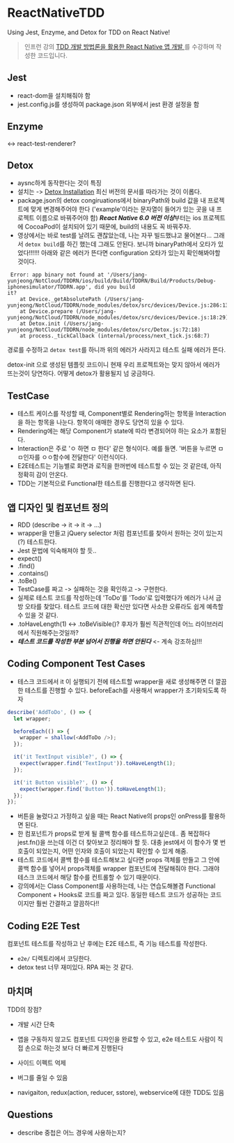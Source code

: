# ReactNativeTDD

Using Jest, Enzyme, and Detox for TDD on React Native!

> 인프런 강의 [TDD 개발 방법론을 활용한 React Native 앱 개발
](https://www.inflearn.com/course/React-TDD/lecture/20796)를 수강하며 작성한 코드입니다.

## Jest

- react-dom을 설치해줘야 함
- jest.config.js를 생성하여 package.json 외부에서 jest 환경 설정을 함

## Enzyme

<-> react-test-renderer?

## Detox

- aysnc하게 동작한다는 것이 특징
- 설치는 -> [Detox Installation](https://github.com/wix/Detox/blob/master/docs/Introduction.GettingStarted.md) 최신 버전의 문서를 따라가는 것이 이롭다.
- package.json의 detox congiruations에서 binaryPath와 build 값을 내 프로젝트에 맞게 변경해주어야 한다 ('example'이라는 문자열이 들어가 있는 곳을 내 프로젝트 이름으로 바꿔주어야 함) ***React Native 6.0 버전 이상***부터는 ios 프로젝트에 CocoaPod이 설치되어 있기 때문에, build의 내용도 꼭 바꿔주자.
- 영상에서는 바로 test를 날려도 괜찮았는데, 나는 자꾸 빌드했냐고 물어본다... 그래서 `detox build`를 하긴 했는데 그래도 안된다. 보니까 binaryPath에서 오타가 있었다!!!!!! 아래와 같은 에러가 뜬다면 configuration 오타가 있는지 확인해봐야할 것이다.

```linux
 Error: app binary not found at '/Users/jang-yunjeong/NotCloud/TDDRN/ios/build/Build/TDDRN/Build/Products/Debug-iphonesimulator/TDDRN.app', did you build
it?
    at Device._getAbsolutePath (/Users/jang-yunjeong/NotCloud/TDDRN/node_modules/detox/src/devices/Device.js:286:13)
    at Device.prepare (/Users/jang-yunjeong/NotCloud/TDDRN/node_modules/detox/src/devices/Device.js:18:29)
    at Detox.init (/Users/jang-yunjeong/NotCloud/TDDRN/node_modules/detox/src/Detox.js:72:18)
    at process._tickCallback (internal/process/next_tick.js:68:7)
```

경로를 수정하고 `detox test`를 하니까 위의 에러가 사라지고 테스트 실패 에러가 뜬다.

detox-init 으로 생성된 템플릿 코드이니 현재 우리 프로젝트와는 맞지 않아서 에러가 뜨는것이 당연하다. 어떻게 detox가 활용될지 넘 궁금하다.

## TestCase

- 테스트 케이스를 작성할 때, Component별로 Rendering하는 항목을 Interaction을 하는 항목을 나눈다. 항목이 애매한 경우도 당연히 있을 수 있다.
- Rendering에는 해당 Component가 state에 따라 변경되어야 하는 요소가 포함된다.
- Interaction은 주로 'ㅇ 하면 ㅁ 한다' 같은 형식이다. 예를 들면. '버튼을 누르면 ㅁㅁ인자를 ㅇㅇ함수에 전달한다' 이런식이다.
- E2E테스트는 기능별로 화면과 로직을 한꺼번에 테스트할 수 있는 것 같은데, 아직 정확히 감이 안온다.
- TDD는 기본적으로 Functional한 테스트를 진행한다고 생각하면 된다.

## 앱 디자인 및 컴포넌트 정의

- RDD (describe -> it -> it -> ...)
- wrapper을 만들고 jQuery selector 처럼 컴포넌트를 찾아서 원하는 것이 있는지(?) 테스트한다.
- Jest 문법에 익숙해져야 할 듯..
- expect()
- .find()
- .contains()
- .toBe()
- TestCase를 짜고 -> 실패하는 것을 확인하고 -> 구현한다.
- 실제로 테스트 코드를 작성하는데 'ToDo'를 'Todo'로 입력했다가 에러가 나서 금방 오타를 찾았다. 테스트 코드에 대한 확신만 있다면 사소한 오류라도 쉽게 예측할 수 있을 것 같다.
- .toHaveLength(1) <-> .toBeVisible()? 후자가 훨씬 직관적인데 어느 라이브러리에서 직원해주는것일까?
- ***테스트 코드를 작성한 부분 넘어서 진행을 하면 안된다*** <- 계속 강조하심!!!

## Coding Component Test Cases

- 테스크 코드에서 it 이 실행되기 전에 테스트할 wrapper을 새로 생성해주면 더 깔끔한 테스트를 진행할 수 있다. beforeEach를 사용해서 wrapper가 초기화되도록 하자

```javascript
describe('AddToDo', () => {
  let wrapper;

  beforeEach(() => {
    wrapper = shallow(<AddToDo />);
  });

  it('it TextInput visible?', () => {
    expect(wrapper.find('TextInput')).toHaveLength(1);
  });

  it('it Button visible?', () => {
    expect(wrapper.find('Button')).toHaveLength(1);
  });
});
```

- 버튼을 눌렸다고 가정하고 싶을 때는 React Native의 props인 onPress를 활용하면 된다.
- 한 컴포넌트가 props로 받게 될 콜백 함수를 테스트하고싶은데.. 좀 복잡하다 jest.fn()을 쓰는데 이건 더 찾아보고 정리해야 할 듯. 대충 jest에서 이 함수가 몇 번 호출이 되었는지, 어떤 인자와 호출이 되었는지 확인할 수 있게 해줌.
- 테스트 코드에서 콜백 함수를 테스트해보고 싶다면 props 객체를 만들고 그 안에 콜백 함수를 넣어서 props객체를 wrapper 컴포넌트에 전달해줘야 한다. 그래야 테스크 코드에서 해당 함수를 컨트롤할 수 있기 때문이다.
- 강의에서는 Class Component를 사용하는데, 나는 연습도해볼겸 Functional Component + Hooks로 코드를 짜고 있다. 동일한 테스트 코드가 성공하는 코드이지만 훨씬 간결하고 깔끔하다!!

## Coding E2E Test

컴포넌트 테스트를 작성하고 난 후에는 E2E 테스트, 즉 기능 테스트를 작성한다.

- ```e2e/``` 디렉토리에서 코딩한다.
- detox test 너무 재미있다. RPA 짜는 것 같다.

## 마치며

TDD의 장점?

- 개발 시간 단축
- 앱을 구동하지 않고도 컴포넌트 디자인을 완료할 수 있고, e2e 테스트도 사람이 직접 손으로 하는것 보다 더 빠르게 진행된다
- 사이드 이펙트 억제
- 버그를 줄일 수 있음

- navigaiton, redux(action, reducer, sstore), webservice에 대한 TDD도 있음

## Questions

- describe 중첩은 어느 경우에 사용하는지?
